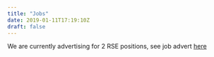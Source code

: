 ```yaml
---
title: "Jobs"
date: 2019-01-11T17:19:10Z
draft: false
---
```


We are currently advertising for 2 RSE positions, see job advert 
[here](https://my.corehr.com/pls/uoxrecruit/erq_jobspec_version_4.display_form?p_company=10&p_internal_external=E&p_display_in_irish=N&p_process_type=&p_applicant_no=&p_form_profile_detail=&p_display_apply_ind=Y&p_refresh_search=Y&p_recruitment_id=153560)
